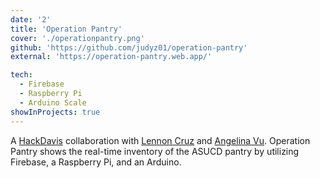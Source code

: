 ```yaml
---
date: '2'
title: 'Operation Pantry'
cover: './operationpantry.png'
github: 'https://github.com/judyz01/operation-pantry'
external: 'https://operation-pantry.web.app/'

tech:
  - Firebase
  - Raspberry Pi
  - Arduino Scale
showInProjects: true
---
```


A [HackDavis](https://hackdavis.io/) collaboration with [Lennon Cruz](https://github.com/lennoncc) and [Angelina Vu](https://github.com/HamMochi).
Operation Pantry shows the real-time inventory of the ASUCD pantry by utilizing Firebase, a Raspberry Pi, and an Arduino.
